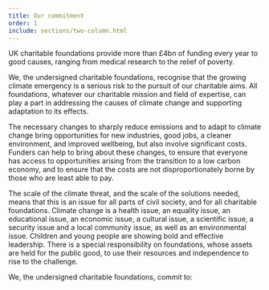 ```yaml
---
title: Our commitment
order: 1
include: sections/two-column.html
---
```

UK charitable foundations provide more than £4bn of funding every year to good causes, ranging from medical research to the relief of poverty.

We, the undersigned charitable foundations, recognise that the growing climate emergency is a serious risk to the pursuit of our charitable aims. All foundations, whatever our charitable mission and field of expertise, can play a part in addressing the causes of climate change and supporting adaptation to its effects.  

The necessary changes to sharply reduce emissions and to adapt to climate change bring opportunities for new industries, good jobs, a cleaner environment, and improved wellbeing, but also involve significant costs. Funders can help to bring about these changes, to ensure that everyone has access to opportunities arising from the transition to a low carbon economy, and to ensure that the costs are not disproportionately borne by those who are least able to pay.

The scale of the climate threat, and the scale of the solutions needed, means that this is an issue for all parts of civil society, and for all charitable foundations. Climate change is a health issue, an equality issue, an educational issue, an economic issue, a cultural issue, a scientific issue, a security issue and a local community issue, as well as an environmental issue. Children and young people are showing bold and effective leadership. There is a special responsibility on foundations, whose assets are held for the public good, to use their resources and independence to rise to the challenge.

We, the undersigned charitable foundations, commit to:
